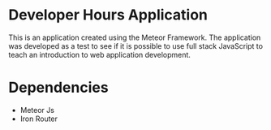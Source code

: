 # Developer Hours Application

This is an application created using the Meteor Framework.  The application was developed
as a test to see if it is possible to use full stack JavaScript to teach an introduction
to web application development.

# Dependencies

- Meteor Js
- Iron Router